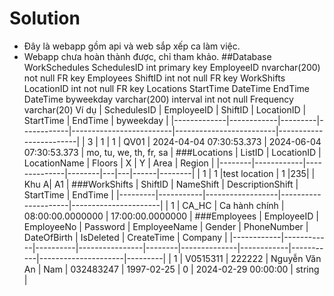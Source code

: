 # Solution
- Đây là webapp gồm api và web sắp xếp ca làm việc.
- Webapp chưa hoàn thành được, chỉ tham khảo.
##Database
WorkSchedules
  SchedulesID int primary key
  EmployeeID nvarchar(200) not null FR key Employees
  ShiftID int not null FR key WorkShifts
  LocationID int not null FR key Locations
  StartTime DateTime
  EndTime DateTime
  byweekday varchar(200)
  interval int not null
  Frequency varchar(20)
  Ví dụ
| SchedulesID | EmployeeID | ShiftID | LocationID | StartTime               | EndTime                 | byweekday              |
|-------------|------------|---------|------------|-------------------------|-------------------------|------------------------|
| 3           | 1          | 1       | QV01       | 2024-04-04 07:30:53.373 | 2024-06-04 07:30:53.373 | mo, tu, we, th, fr, sa |
###Locations
| ListID | LocationID | LocationName | Floors | X | Y | Area | Region |
|--------|------------|--------------|--------|---|---|------|--------|
| 1      |   1        |test location |   1    |235|   | Khu A|   A1   |
###WorkShifts
| ShiftID | NameShift | DescriptionShift | StartTime          | EndTime            |
|---------|-----------|------------------|---------------------|----------------------|
|    1    |   CA_HC   |  Ca hành chính  | 08:00:00.0000000 | 17:00:00.0000000 |
###Employees
| EmployeeID | EmployeeNo | Password | EmployeeName   | Gender | PhoneNumber | DateOfBirth | IsDeleted | CreateTime          | Company |
|------------|------------|----------|----------------|--------|--------------|------------|-----------|---------------------|---------|
|      1     |   V0515311 |  222222  | Nguyễn Văn An |  Nam   |  032483247   | 1997-02-25  |     0     | 2024-02-29 00:00:00 |  string |


  
